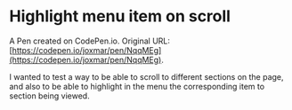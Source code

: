 # Highlight menu item on scroll

A Pen created on CodePen.io. Original URL: [https://codepen.io/joxmar/pen/NqqMEg](https://codepen.io/joxmar/pen/NqqMEg).

I wanted to test a way to be able to scroll to different sections on the page, and also to be able to highlight in the menu the corresponding item to section being viewed.

